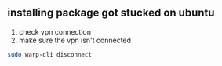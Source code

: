 ## installing package got stucked on ubuntu

1. check vpn connection
2. make sure the vpn isn't connected

```bash
sudo warp-cli disconnect
```
